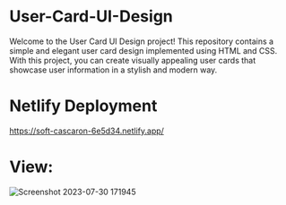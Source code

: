 # User-Card-UI-Design
Welcome to the User Card UI Design project! This repository contains a simple and elegant user card design implemented using HTML and CSS. With this project, you can create visually appealing user cards that showcase user information in a stylish and modern way.

# Netlify Deployment
https://soft-cascaron-6e5d34.netlify.app/

# View:
![Screenshot 2023-07-30 171945](https://github.com/HuseynovaGulshan/User-Card-UI-Design/assets/133867459/6eaf9389-3f99-4538-8d69-16566fbd42f3)
